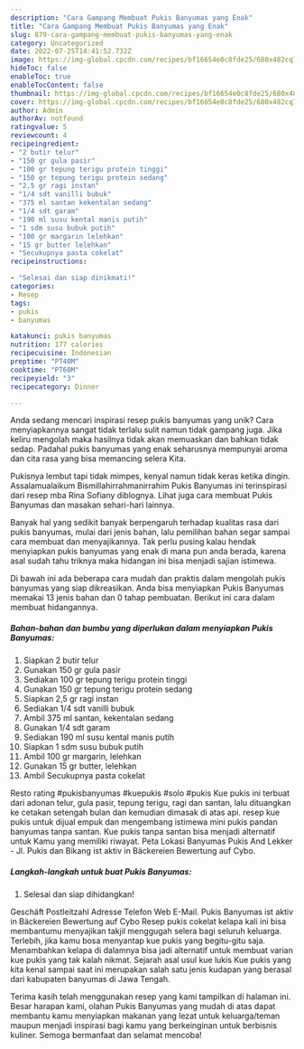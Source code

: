 ```yaml
---
description: "Cara Gampang Membuat Pukis Banyumas yang Enak"
title: "Cara Gampang Membuat Pukis Banyumas yang Enak"
slug: 879-cara-gampang-membuat-pukis-banyumas-yang-enak
category: Uncategorized
date: 2022-07-25T14:41:52.732Z
image: https://img-global.cpcdn.com/recipes/bf16654e0c8fde25/680x482cq70/pukis-banyumas-foto-resep-utama.jpg
hideToc: false
enableToc: true
enableTocContent: false
thumbnail: https://img-global.cpcdn.com/recipes/bf16654e0c8fde25/680x482cq70/pukis-banyumas-foto-resep-utama.jpg
cover: https://img-global.cpcdn.com/recipes/bf16654e0c8fde25/680x482cq70/pukis-banyumas-foto-resep-utama.jpg
author: Admin
authorAv: notfound
ratingvalue: 5
reviewcount: 4
recipeingredient:
- "2 butir telur"
- "150 gr gula pasir"
- "100 gr tepung terigu protein tinggi"
- "150 gr tepung terigu protein sedang"
- "2,5 gr ragi instan"
- "1/4 sdt vanilli bubuk"
- "375 ml santan kekentalan sedang"
- "1/4 sdt garam"
- "190 ml susu kental manis putih"
- "1 sdm susu bubuk putih"
- "100 gr margarin lelehkan"
- "15 gr butter lelehkan"
- "Secukupnya pasta cokelat"
recipeinstructions:

- "Selesai dan siap dinikmati!"
categories:
- Resep
tags:
- pukis
- banyumas

katakunci: pukis banyumas 
nutrition: 177 calories
recipecuisine: Indonesian
preptime: "PT40M"
cooktime: "PT60M"
recipeyield: "3"
recipecategory: Dinner

---
```





Anda sedang mencari inspirasi resep pukis banyumas yang unik? Cara menyiapkannya sangat tidak terlalu sulit namun tidak gampang juga. Jika keliru mengolah maka hasilnya tidak akan memuaskan dan bahkan tidak sedap. Padahal pukis banyumas yang enak seharusnya mempunyai aroma dan cita rasa yang bisa memancing selera Kita.





Pukisnya lembut tapi tidak mimpes, kenyal namun tidak keras ketika dingin. Assalamualaikum Bismillahirrahmanirrahim Pukis Banyumas ini terinspirasi dari resep mba Rina Sofiany diblognya. Lihat juga cara membuat Pukis Banyumas dan masakan sehari-hari lainnya.

Banyak hal yang sedikit banyak berpengaruh terhadap kualitas rasa dari pukis banyumas, mulai dari jenis bahan, lalu pemilihan bahan segar sampai cara membuat dan menyajikannya. Tak perlu pusing kalau hendak menyiapkan pukis banyumas yang enak di mana pun anda berada, karena asal sudah tahu triknya maka hidangan ini bisa menjadi sajian istimewa.






Di bawah ini ada beberapa cara mudah dan praktis dalam mengolah pukis banyumas yang siap dikreasikan. Anda bisa menyiapkan Pukis Banyumas memakai 13 jenis bahan dan 0 tahap pembuatan. Berikut ini cara dalam membuat hidangannya.

<!--inarticleads1-->

##### Bahan-bahan dan bumbu yang diperlukan dalam menyiapkan Pukis Banyumas:

1. Siapkan 2 butir telur
1. Gunakan 150 gr gula pasir
1. Sediakan 100 gr tepung terigu protein tinggi
1. Gunakan 150 gr tepung terigu protein sedang
1. Siapkan 2,5 gr ragi instan
1. Sediakan 1/4 sdt vanilli bubuk
1. Ambil 375 ml santan, kekentalan sedang
1. Gunakan 1/4 sdt garam
1. Sediakan 190 ml susu kental manis putih
1. Siapkan 1 sdm susu bubuk putih
1. Ambil 100 gr margarin, lelehkan
1. Gunakan 15 gr butter, lelehkan
1. Ambil Secukupnya pasta cokelat


Resto rating #pukisbanyumas #kuepukis #solo #pukis Kue pukis ini terbuat dari adonan telur, gula pasir, tepung terigu, ragi dan santan, lalu dituangkan ke cetakan setengah bulan dan kemudian dimasak di atas api. resep kue pukis untuk dijual empuk dan mengembang istimewa mini pukis pandan banyumas tanpa santan. Kue pukis tanpa santan bisa menjadi alternatif untuk Kamu yang memiliki riwayat. Peta Lokasi Banyumas Pukis And Lekker - Jl. Pukis dan Bikang ist aktiv in Bäckereien Bewertung auf Cybo. 

<!--inarticleads2-->

##### Langkah-langkah untuk buat Pukis Banyumas:


1. Selesai dan siap dihidangkan!

Geschäft Postleitzahl Adresse Telefon Web E-Mail. Pukis Banyumas ist aktiv in Bäckereien Bewertung auf Cybo Resep pukis cokelat kelapa kali ini bisa membantumu menyajikan takjil menggugah selera bagi seluruh keluarga. Terlebih, jika kamu bosa menyantap kue pukis yang begitu-gitu saja. Menambahkan kelapa di dalamnya bisa jadi alternatif untuk membuat varian kue pukis yang tak kalah nikmat. Sejarah asal usul kue lukis Kue pukis yang kita kenal sampai saat ini merupakan salah satu jenis kudapan yang berasal dari kabupaten banyumas di Jawa Tengah. 

Terima kasih telah menggunakan resep yang kami tampilkan di halaman ini. Besar harapan kami, olahan Pukis Banyumas yang mudah di atas dapat membantu kamu menyiapkan makanan yang lezat untuk keluarga/teman maupun menjadi inspirasi bagi kamu yang berkeinginan untuk berbisnis kuliner. Semoga bermanfaat dan selamat mencoba!
